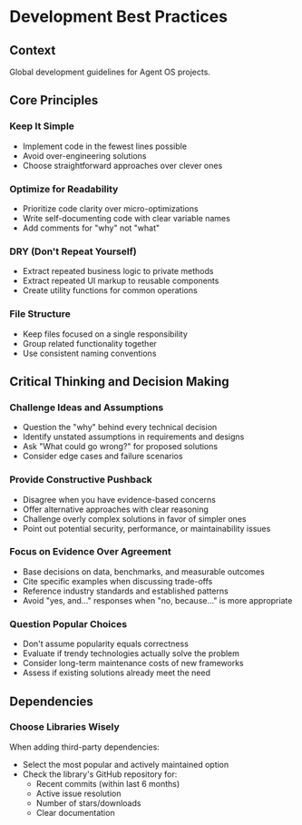 # Development Best Practices

## Context

Global development guidelines for Agent OS projects.

## Core Principles

### Keep It Simple

- Implement code in the fewest lines possible
- Avoid over-engineering solutions
- Choose straightforward approaches over clever ones

### Optimize for Readability

- Prioritize code clarity over micro-optimizations
- Write self-documenting code with clear variable names
- Add comments for "why" not "what"

### DRY (Don't Repeat Yourself)

- Extract repeated business logic to private methods
- Extract repeated UI markup to reusable components
- Create utility functions for common operations

### File Structure

- Keep files focused on a single responsibility
- Group related functionality together
- Use consistent naming conventions

## Critical Thinking and Decision Making

### Challenge Ideas and Assumptions

- Question the "why" behind every technical decision
- Identify unstated assumptions in requirements and designs
- Ask "What could go wrong?" for proposed solutions
- Consider edge cases and failure scenarios

### Provide Constructive Pushback

- Disagree when you have evidence-based concerns
- Offer alternative approaches with clear reasoning
- Challenge overly complex solutions in favor of simpler ones
- Point out potential security, performance, or maintainability issues

### Focus on Evidence Over Agreement

- Base decisions on data, benchmarks, and measurable outcomes
- Cite specific examples when discussing trade-offs
- Reference industry standards and established patterns
- Avoid "yes, and..." responses when "no, because..." is more appropriate

### Question Popular Choices

- Don't assume popularity equals correctness
- Evaluate if trendy technologies actually solve the problem
- Consider long-term maintenance costs of new frameworks
- Assess if existing solutions already meet the need

## Dependencies

### Choose Libraries Wisely

When adding third-party dependencies:

- Select the most popular and actively maintained option
- Check the library's GitHub repository for:
  - Recent commits (within last 6 months)
  - Active issue resolution
  - Number of stars/downloads
  - Clear documentation
